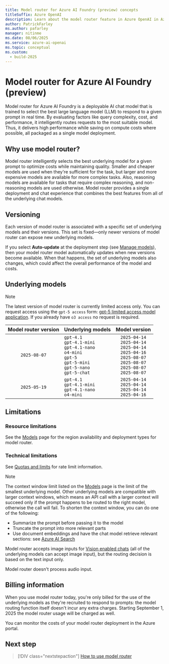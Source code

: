 ```yaml
---
title: Model router for Azure AI Foundry (preview) concepts
titleSuffix: Azure OpenAI
description: Learn about the model router feature in Azure OpenAI in Azure AI Foundry Models.
author: PatrickFarley
ms.author: pafarley
manager: nitinme
ms.date: 08/06/2025
ms.service: azure-ai-openai
ms.topic: conceptual
ms.custom:
  - build-2025
---
```


# Model router for Azure AI Foundry (preview)

Model router for Azure AI Foundry is a deployable AI chat model that is trained to select the best large language model (LLM) to respond to a given prompt in real time. By evaluating factors like query complexity, cost, and performance, it intelligently routes requests to the most suitable model. Thus, it delivers high performance while saving on compute costs where possible, all packaged as a single model deployment.

## Why use model router?

Model router intelligently selects the best underlying model for a given prompt to optimize costs while maintaining quality. Smaller and cheaper models are used when they're sufficient for the task, but larger and more expensive models are available for more complex tasks. Also, reasoning models are available for tasks that require complex reasoning, and non-reasoning models are used otherwise. Model router provides a single deployment and chat experience that combines the best features from all of the underlying chat models.

## Versioning 

Each version of model router is associated with a specific set of underlying models and their versions. This set is fixed&mdash;only newer versions of model router can expose new underlying models.

If you select **Auto-update** at the deployment step (see [Manage models](/azure/ai-foundry/openai/how-to/working-with-models?tabs=powershell#model-updates)), then your model router model automatically updates when new versions become available. When that happens, the set of underlying models also changes, which could affect the overall performance of the model and costs.

## Underlying models

> [!NOTE]
> The latest version of model router is currently limited access only. You can request access using the `gpt-5 access` form: [gpt-5 limited access model application](https://aka.ms/oai/gpt5access). If you already have `o3 access` no request is required.

|Model router version|Underlying models| Model version
|:---:|:---|:----:|
| `2025-08-07` | `gpt-4.1` </br>`gpt-4.1-mini` </br>`gpt-4.1-nano` </br>`o4-mini` </br> `gpt-5`  <br> `gpt-5-mini`  <br> `gpt-5-nano` <br> `gpt-5-chat`   | `2025-04-14` <br> `2025-04-14` <br> `2025-04-14` <br> `2025-04-16` <br> `2025-08-07` <br> `2025-08-07` <br> `2025-08-07` <br> `2025-08-07` |
|`2025-05-19`| `gpt-4.1` </br>`gpt-4.1-mini` </br>`gpt-4.1-nano` </br>`o4-mini`  |  `2025-04-14` <br> `2025-04-14` <br> `2025-04-14` <br> `2025-04-16` |

## Limitations

### Resource limitations

See the [Models](../concepts/models.md#model-router) page for the region availability and deployment types for model router.

### Technical limitations

See [Quotas and limits](/azure/ai-foundry/openai/quotas-limits) for rate limit information.

> [!NOTE]
> The context window limit listed on the [Models](../concepts/models.md#model-router) page is the limit of the smallest underlying model. Other underlying models are compatible with larger context windows, which means an API call with a larger context will succeed only if the prompt happens to be routed to the right model, otherwise the call will fail. To shorten the context window, you can do one of the following:
> - Summarize the prompt before passing it to the model
> - Truncate the prompt into more relevant parts
> - Use document embeddings and have the chat model retrieve relevant sections: see [Azure AI Search](/azure/search/search-what-is-azure-search) 

Model router accepts image inputs for [Vision enabled chats](/azure/ai-foundry/openai/how-to/gpt-with-vision) (all of the underlying models can accept image input), but the routing decision is based on the text input only.

Model router doesn't process audio input.

## Billing information

When you use model router today, you're only billed for the use of the underlying models as they're recruited to respond to prompts: the model routing function itself doesn't incur any extra charges. Starting September 1, 2025 the model router usage will be charged as well.

You can monitor the costs of your model router deployment in the Azure portal.

## Next step

> [!DIV class="nextstepaction"]
> [How to use model router](../how-to/model-router.md)
